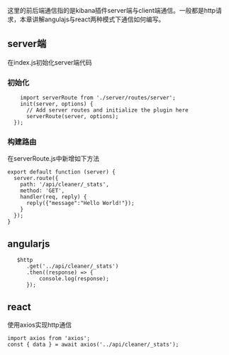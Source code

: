 这里的前后端通信指的是kibana插件server端与client端通信。一般都是http请求，本章讲解angulajs与react两种模式下通信如何编写。

## server端
在index.js初始化server端代码
### 初始化
```
    import serverRoute from './server/routes/server';
    init(server, options) {
      // Add server routes and initialize the plugin here
      serverRoute(server, options);
  });
```
### 构建路由
在serverRoute.js中新增如下方法
```
export default function (server) {
  server.route({
    path: '/api/cleaner/_stats',
    method: 'GET',
    handler(req, reply) {
      reply({"message":"Hello World!"});
    }
  });
}
```

## angularjs
```
   $http
      .get('../api/cleaner/_stats')
      .then((response) => {
          console.log(response);
      });
```
## react
使用axios实现http通信
```
import axios from 'axios';
const { data } = await axios('../api/cleaner/_stats');
```